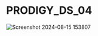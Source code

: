 # PRODIGY_DS_04
![Screenshot 2024-08-15 153807](https://github.com/user-attachments/assets/cf5d6167-ca7c-4c8d-9abe-7e7150d7001c)
